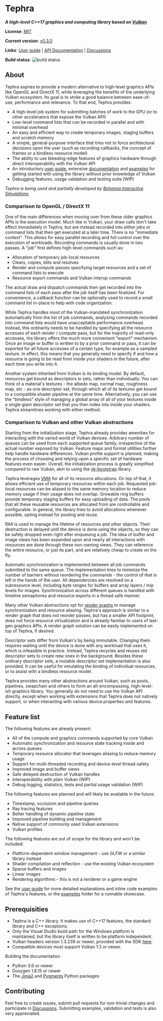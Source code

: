 # Tephra
**_A high-level C++17 graphics and computing library based on [Vulkan](https://www.vulkan.org/)_**

**License**: [MIT](https://github.com/Dolkar/Tephra/blob/main/LICENSE)

**Current version**: [v0.3.0](https://dolkar.github.io/Tephra/changelog.html)

**Links**: [User guide](https://dolkar.github.io/Tephra/user-guide.html) | [API Documentation](https://dolkar.github.io/Tephra/annotated.html) |
           [Discussions](https://github.com/Dolkar/Tephra/discussions)

**Build status**: ![build status](https://github.com/Dolkar/Tephra/actions/workflows/build.yml/badge.svg)

## About

Tephra aspires to provide a modern alternative to high-level graphics APIs like OpenGL and DirectX 11, while leveraging
the benefits of the underlying Vulkan ecosystem. Its goal is to strike a good balance between ease-of-use, performance
and relevance. To that end, Tephra provides:
- A high-level job system for submitting batches of work to the GPU (or to other accelerators that expose the Vulkan
  API)
- Low-level command lists that can be recorded in parallel and with minimal overhead
- An easy and efficient way to create temporary images, staging buffers and scratch memory
- A simple, general-purpose interface that tries not to force architectural decisions upon the user (such as recording
  callbacks, the concept of frames or a bindless resource model)
- The ability to use bleeding-edge features of graphics hardware through direct interoperability with the Vulkan API
- An introductory [user guide](https://dolkar.github.io/Tephra/user-guide.html), extensive
  [documentation](https://dolkar.github.io/Tephra/annotated.html) and [examples](https://dolkar.github.io/Tephra/examples.html)
  for getting started with using the library without prior knowledge of Vulkan
- Debugging features, usage validation and testing suite (WIP)

_Tephra is being used and partially developed by [Bohemia Interactive Simulations](https://bisimulations.com/)._

### Comparison to OpenGL / DirectX 11

One of the main differences when moving over from these older graphics APIs is the execution model. Much like in Vulkan,
your draw calls don't take effect immediately in Tephra, but are instead recorded into either jobs or command lists that
then get executed at a later time. There is no "immediate context". This allows for easy parallel recording and
full control over the execution of workloads. Recording commands is usually done in two passes. A "job" first defines
high-level commands such as:
- Allocation of temporary job-local resources
- Clears, copies, blits and resolves
- Render and compute passes specifying target resources and a set of command lists to execute
- Resource export commands and Vulkan interop commands

The actual draw and dispatch commands then get recorded into the command lists of each pass after the job itself has
been finalized. For convenience, a callback function can be optionally used to record a small command list in-place to
help with code organization.

While Tephra handles most of the Vulkan-mandated synchronization automatically from the list of job commands,
analyzing commands recorded into command lists would have unacceptable performance overhead. Instead, this ordinarily
needs to be handled by specifying all the resource accesses of each render / compute pass, but for the majority of
read-only accesses, the library offers the much more convenient "export" mechanism. Once an image or buffer is written
to by a prior command or pass, it can be exported for all future accesses of a certain type, for example as a sampled
texture. In effect, this means that you generally need to specify if and how a resource is going to be read from inside
your shaders in the future, after each time you write into it.

Another system inherited from Vulkan is its binding model. By default, resources get bound as descriptors in sets,
rather than individually. You can think of a material's textures - the albedo map, normal map, roughness map, etc -
as one descriptor set, through which all of its textures get bound to a compatible shader pipeline at the same time.
Alternatively, you can use the "bindless" style of managing a global array of all of your textures inside a single giant
descriptor set that you then index into inside your shaders. Tephra streamlines working with either method.
 
### Comparison to Vulkan and other Vulkan abstractions

Starting from the initialization stage, Tephra already provides amenities for interacting with the varied world of
Vulkan devices. Arbitrary number of queues can be used from each supported queue family, irrespective of the actual
number exposed by Vulkan. Feature maps and format utilities further help handle hardware differences. Vulkan profile
support is planned, making the process of choosing and relying upon a specific set of hardware features even easier.
Overall, the initialization process is greatly simplified compared to raw Vulkan, akin to using the
[vk-bootstrap](https://github.com/charles-lunarg/vk-bootstrap) library.

Tephra leverages [VMA](https://gpuopen.com/vulkan-memory-allocator/) for all of its resource allocations. On top of that,
it allows efficient use of temporary resources within each job. Requested job-local resources can be aliased to the same
memory location to reduce memory usage if their usage does not overlap. Growable ring buffers provide temporary staging
buffers for easy uploading of data. The pools that all these reusable resources are allocated from are controllable and
configurable. In general, the library tries to avoid allocations whenever possible, opting instead for pooling and reuse.

RAII is used to manage the lifetime of resources and other objects. Their destruction is delayed until the device is done
using the objects, so they can be safely dropped even right after enqueuing a job. The idea of buffer and image views
has been expanded upon and nearly all interactions with resources are done through these non-owning views. They can
reference the entire resource, or just its part, and are relatively cheap to create on the fly.

Automatic synchronization is implemented between all job commands submitted to the same queue. The implementation tries
to minimize the number of barriers without reordering the commands - the control of that is left in the hands of
the user. All dependencies are resolved on a subresource level, including byte ranges for buffers and array layers / mip
levels for images. Synchronization across different queues is handled with timeline semaphores and resource exports in
a thread safe manner.

Many other Vulkan abstractions opt for
[render graphs](https://themaister.net/blog/2017/08/15/render-graphs-and-vulkan-a-deep-dive/) to manage synchronization
and resource aliasing. Tephra's approach is similar to a render graph that does not reorder passes, but has a smaller
API footprint, does not force resource virtualization and is already familiar to users of last-gen graphics APIs. A
render graph solution can be easily implemented on top of Tephra, if desired.

Descriptor sets differ from Vulkan's by being immutable. Changing them requires waiting until the device is done with
any workload that uses it, which is infeasible in practice. Instead, Tephra recycles and reuses old descriptor sets
to create new ones in the background. Besides these ordinary descriptor sets, a mutable descriptor set implementation is
also provided. It can be useful for emulating the binding of individual resources, or to assist with a bindless resource
model.

Tephra provides many other abstractions around Vulkan, such as pools, pipelines, swapchain and others to form an
all-encompassing, high-level-ish graphics library. You generally do not need to use the Vulkan API directly, except when
working with extensions that Tephra does not natively support, or when interacting with various device properties and
features.

## Feature list

The following features are already present:
- All of the compute and graphics commands supported by core Vulkan
- Automatic synchronization and resource state tracking inside and across queues
- Temporary resource allocator that leverages aliasing to reduce memory usage
- Support for multi-threaded recording and device-level thread safety
- Improved image and buffer views
- Safe delayed destruction of Vulkan handles
- Interoperability with plain Vulkan (WIP)
- Debug logging, statistics, tests and partial usage validation (WIP)

The following features are planned and will likely be available in the future:
- Timestamp, occlusion and pipeline queries
- Ray tracing features
- Better handling of dynamic pipeline state
- Improved pipeline building and management
- Native support of commonly used Vulkan extensions
- Vulkan profiles

The following features are out of scope for the library and won't be included:
- Platform-dependent window management - use GLFW or a similar library instead
- Shader compilation and reflection - use the existing Vulkan ecosystem
- Sparse buffers and images
- Linear images
- Rendering algorithms - this is not a renderer or a game engine

See the [user guide](https://dolkar.github.io/Tephra/user-guide.html) for more detailed explanations and inline code
examples of Tephra's features, or the [examples](https://github.com/Dolkar/Tephra/tree/main/examples) folder for a
runnable showcase.

## Prerequisities

- Tephra is a C++ library. It makes use of C++17 features, the standard library and C++ exceptions.
- Only the Visual Studio build path for the Windows platform is maintained, but the library itself is written to be
  platform independent.
- Vulkan headers version 1.3.239 or newer, provided with the SDK [here](https://www.lunarg.com/vulkan-sdk/).
- Compatible devices must support Vulkan 1.3 or newer.

Building the documentation
- Python 3.6 or newer
- Doxygen 1.8.15 or newer
- The [Jinja2](https://palletsprojects.com/p/jinja/) and [Pygments](https://pygments.org/) Python packages

## Contributing

Feel free to create issues, submit pull requests for non-trivial changes and participate in
[Discussions](https://github.com/Dolkar/Tephra/discussions). Submitting examples, validation and tests is also very
appreciated.



